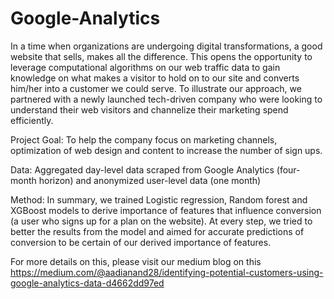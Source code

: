 # Google-Analytics

In a time when organizations are undergoing digital transformations, a good website that sells, makes all the difference. This opens the opportunity to leverage computational algorithms on our web traffic data to gain knowledge on what makes a visitor to hold on to our site and converts him/her into a customer we could serve.
To illustrate our approach, we partnered with a newly launched tech-driven company who were looking to understand their web visitors and channelize their marketing spend efficiently.

Project Goal: To help the company focus on marketing channels, optimization of web design and content to increase the number of sign ups.

Data: Aggregated day-level data scraped from Google Analytics (four-month horizon) and anonymized user-level data (one month)

Method: In summary, we trained Logistic regression, Random forest and XGBoost models to derive importance of features that influence conversion (a user who signs up for a plan on the website). At every step, we tried to better the results from the model and aimed for accurate predictions of conversion to be certain of our derived importance of features.

For more details on this, please visit our medium blog on this https://medium.com/@aadianand28/identifying-potential-customers-using-google-analytics-data-d4662dd97ed
